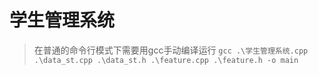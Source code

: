 # 学生管理系统
> 在普通的命令行模式下需要用gcc手动编译运行
`gcc .\学生管理系统.cpp .\data_st.cpp .\data_st.h .\feature.cpp .\feature.h -o main`
